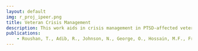 ```yaml
---
layout: default
img: r_proj_ipeer.png
title: Veteran Crisis Management
description: This work aids in crisis management in PTSD-affected veterans via peer-mentor relationship using mHealth tools. Veterans are exposed to trauma in war zones which affect most of them with post-traumatic stress disorder (PTSD) or other mental health problems to some degree. As part of a bigger study, in this research work, we have collected accelerometer data from subjects performing few gestures and detect them using machine learning techniques.
publications:
    - Roushan, T., Adib, R., Johnson, N., George, O., Hossain, M.F., Franco, Z., Hooyer, K. and Ahamed, S.I., 2019, July. Towards predicting risky behavior among veterans with PTSD by analyzing gesture patterns. In 2019 IEEE 43rd Annual Computer Software and Applications Conference (COMPSAC) (Vol. 1, pp. 690-695). IEEE.
---
```

